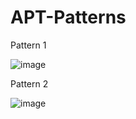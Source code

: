 # APT-Patterns

Pattern 1

![image](https://user-images.githubusercontent.com/114615342/198863537-e7df48d8-52a4-480d-a530-d57900a9d06f.png)


Pattern 2

![image](https://user-images.githubusercontent.com/114615342/198863548-686518e9-3304-44bc-b433-9c97c16c085c.png)
